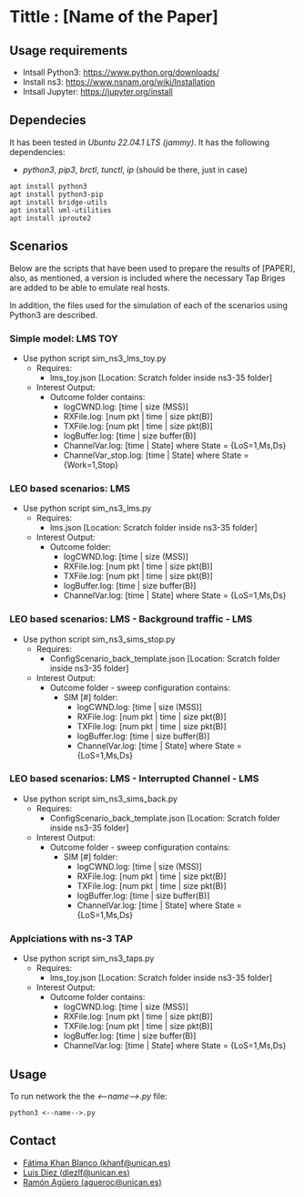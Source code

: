 # Tittle : [Name of the Paper]
## Usage requirements

- Intsall Python3: https://www.python.org/downloads/
- Install ns3: https://www.nsnam.org/wiki/Installation
- Intsall Jupyter: https://jupyter.org/install 

## Dependecies 
It has been tested in _Ubuntu 22.04.1 LTS (jammy)_. It has the following dependencies:

- _python3_, _pip3_, _brctl_, _tunctl_, _ip_ (should be there, just in case)

```
apt install python3
apt install python3-pip
apt install bridge-utils
apt install uml-utilities
apt install iproute2
```

## Scenarios
Below are the scripts that have been used to prepare the results of [PAPER], also, as mentioned, a version is included where the necessary Tap Briges are added to be able to emulate real hosts.

In addition, the files used for the simulation of each of the scenarios using Python3 are described.

### Simple model: LMS TOY
- Use python script sim_ns3_lms_toy.py
    -   Requires:
        - lms_toy.json [Location: Scratch folder inside ns3-35 folder]
    -   Interest Output:
        - Outcome folder contains:
            - logCWND.log: [time | size (MSS)]
            - RXFile.log: [num pkt | time | size pkt(B)]
            - TXFile.log: [num pkt | time | size pkt(B)]
            - logBuffer.log: [time | size buffer(B)]
            - ChannelVar.log: [time | State] where State = {LoS=1,Ms,Ds}
            - ChannelVar_stop.log: [time | State] where State = {Work=1,Stop}
### LEO based scenarios: LMS 
- Use python script sim_ns3_lms.py
    -   Requires:
        - lms.json [Location: Scratch folder inside ns3-35 folder]
    -   Interest Output:
        - Outcome folder:
            - logCWND.log: [time | size (MSS)]
            - RXFile.log: [num pkt | time | size pkt(B)]
            - TXFile.log: [num pkt | time | size pkt(B)]
            - logBuffer.log: [time | size buffer(B)]
            - ChannelVar.log: [time | State] where State = {LoS=1,Ms,Ds}
           
### LEO based scenarios: LMS - Background traffic - LMS
- Use python script sim_ns3_sims_stop.py
    -   Requires:
        - ConfigScenario_back_template.json [Location: Scratch folder inside ns3-35 folder]
    -   Interest Output:
        - Outcome folder - sweep configuration contains:
            - SIM [#] folder:
                - logCWND.log: [time | size (MSS)]
                - RXFile.log: [num pkt | time | size pkt(B)]
                - TXFile.log: [num pkt | time | size pkt(B)]
                - logBuffer.log: [time | size buffer(B)]
                - ChannelVar.log: [time | State] where State = {LoS=1,Ms,Ds}
               

### LEO based scenarios: LMS - Interrupted Channel - LMS
- Use python script sim_ns3_sims_back.py
    -   Requires:
        - ConfigScenario_back_template.json [Location: Scratch folder inside ns3-35 folder]
    -   Interest Output:
        - Outcome folder - sweep configuration contains:
            - SIM [#] folder:
                - logCWND.log: [time | size (MSS)]
                - RXFile.log: [num pkt | time | size pkt(B)]
                - TXFile.log: [num pkt | time | size pkt(B)]
                - logBuffer.log: [time | size buffer(B)]
                - ChannelVar.log: [time | State] where State = {LoS=1,Ms,Ds}
              
### Applciations with ns-3 TAP
- Use python script sim_ns3_taps.py
    -   Requires:
        - lms_toy.json [Location: Scratch folder inside ns3-35 folder]
    -   Interest Output:
        - Outcome folder contains:
            - logCWND.log: [time | size (MSS)]
            - RXFile.log: [num pkt | time | size pkt(B)]
            - TXFile.log: [num pkt | time | size pkt(B)]
            - logBuffer.log: [time | size buffer(B)]
            - ChannelVar.log: [time | State] where State = {LoS=1,Ms,Ds}

## Usage

To run network the the _<--name-->.py_ file:

```shell
python3 <--name-->.py
```
           
## Contact 

* [Fátima Khan Blanco (khanf@unican.es)](mailto:khanf@unican.es)
* [Luis Diez (diezlf@unican.es)](mailto:diezlf@unican.es)
* [Ramón Agüero (agueroc@unican.es)](mailto:agueroc@unican.es)
